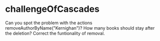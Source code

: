 # challengeOfCascades

Can you spot the problem with the actions removeAuthorByName("Kernighan")?
How many books should stay after the deletion? 
Correct the funtionality of removal.
